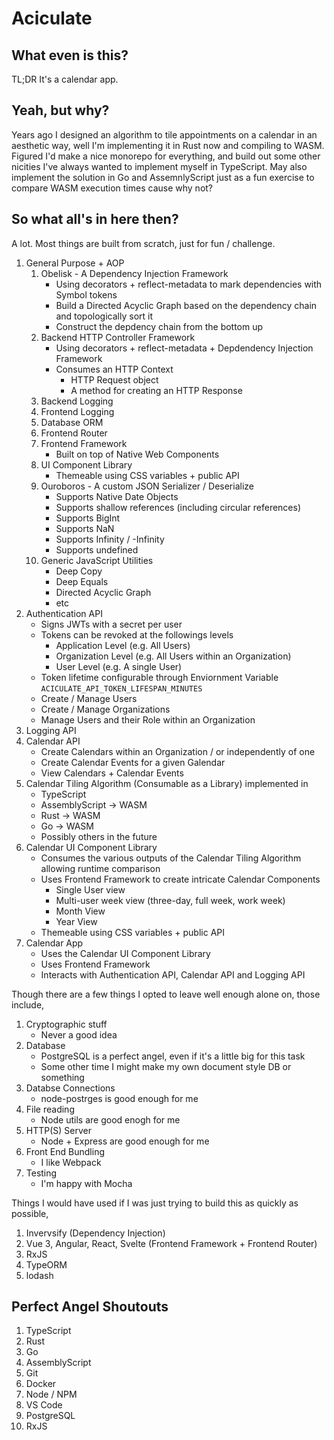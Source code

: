 Aciculate
=========

What even is this?
------------------

TL;DR It's a calendar app.

Yeah, but why?
--------------

Years ago I designed an algorithm to tile appointments on a calendar in an aesthetic way, well I'm implementing it in Rust now and compiling to WASM. Figured I'd make a nice monorepo for everything, and build out some other nicities I've always wanted to implement myself in TypeScript. May also implement the solution in Go and AssemnlyScript just as a fun exercise to compare WASM execution times cause why not?

So what all's in here then?
---------------------------

A lot. Most things are built from scratch, just for fun / challenge.

1. General Purpose + AOP
    1. Obelisk - A Dependency Injection Framework
        - Using decorators + reflect-metadata to mark dependencies with Symbol tokens
        - Build a Directed Acyclic Graph based on the dependency chain and topologically sort it
        - Construct the depdency chain from the bottom up
    2. Backend HTTP Controller Framework
        - Using decorators + reflect-metadata + Depdendency Injection Framework
        - Consumes an HTTP Context
            - HTTP Request object
            - A method for creating an HTTP Response
    3. Backend Logging
    4. Frontend Logging
    5. Database ORM
    6. Frontend Router
    7. Frontend Framework
        - Built on top of Native Web Components
    8. UI Component Library
        - Themeable using CSS variables + public API
    9. Ouroboros - A custom JSON Serializer / Deserialize
        - Supports Native Date Objects
        - Supports shallow references (including circular references)
        - Supports BigInt
        - Supports NaN
        - Supports Infinity / -Infinity
        - Supports undefined
    10. Generic JavaScript Utilities
        - Deep Copy
        - Deep Equals
        - Directed Acyclic Graph
        - etc
2. Authentication API
    - Signs JWTs with a secret per user
    - Tokens can be revoked at the followings levels
      - Application Level (e.g. All Users)
      - Organization Level (e.g. All Users within an Organization)
      - User Level (e.g. A single User)
    - Token lifetime configurable through Enviornment Variable `ACICULATE_API_TOKEN_LIFESPAN_MINUTES`
    - Create / Manage Users
    - Create / Manage Organizations
    - Manage Users and their Role within an Organization
3. Logging API
4. Calendar API
    - Create Calendars within an Organization / or independently of one
    - Create Calendar Events for a given Galendar
    - View Calendars + Calendar Events
5. Calendar Tiling Algorithm (Consumable as a Library) implemented in
    - TypeScript 
    - AssemblyScript -> WASM
    - Rust -> WASM
    - Go -> WASM
    - Possibly others in the future
6. Calendar UI Component Library
    - Consumes the various outputs of the Calendar Tiling Algorithm allowing runtime comparison
    - Uses Frontend Framework to create intricate Calendar Components
      - Single User view
      - Multi-user week view (three-day, full week, work week)
      - Month View
      - Year View
    - Themeable using CSS variables + public API
7. Calendar App
    - Uses the Calendar UI Component Library
    - Uses Frontend Framework
    - Interacts with Authentication API, Calendar API and Logging API

Though there are a few things I opted to leave well enough alone on, those include,

1. Cryptographic stuff
    - Never a good idea
2. Database
    - PostgreSQL is a perfect angel, even if it's a little big for this task
    - Some other time I might make my own document style DB or something
3. Databse Connections
    - node-postrges is good enough for me
4. File reading
    - Node utils are good enogh for me
5. HTTP(S) Server
    - Node + Express are good enough for me
6. Front End Bundling
    - I like Webpack
7. Testing
    - I'm happy with Mocha

Things I would have used if I was just trying to build this as quickly as possible,

1. Invervsify (Dependency Injection)
2. Vue 3, Angular, React, Svelte (Frontend Framework + Frontend Router)
3. RxJS
4. TypeORM
5. lodash 

Perfect Angel Shoutouts
-----------------------

1. TypeScript
2. Rust
3. Go
4. AssemblyScript
5. Git
6. Docker
7. Node / NPM
8. VS Code
9. PostgreSQL
10. RxJS
